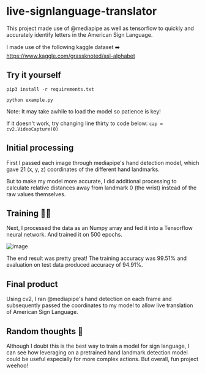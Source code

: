 # live-signlanguage-translator

This project made use of @mediapipe as well as tensorflow to quickly and accurately identify letters in the American Sign Language.

I made use of the following kaggle dataset
➡️ https://www.kaggle.com/grassknoted/asl-alphabet

## Try it yourself
```pip3 install -r requirements.txt```

```python example.py```

Note: It may take awhile to load the model so patience is key!

If it doesn't work, try changing line thirty to code below:
```cap = cv2.VideoCapture(0)```

## Initial processing
First I passed each image through mediapipe's hand detection model, which gave 21 (x, y, z) coordinates of the different hand landmarks. 

But to make my model more accurate, I did additional processing to calculate relative distances away from landmark 0 (the wrist) instead of the raw values themselves.

## Training 🏃‍♀️
Next, I processed the data as an Numpy array and fed it into a Tensorflow neural network. And trained it on 500 epochs.

![image](https://user-images.githubusercontent.com/59089164/147747344-d59c7adf-3465-4566-9b52-e6bd32d4bfaa.png)

The end result was pretty great! The training accuracy was 99.51% and evaluation on test data produced accuracy of 94.91%.

## Final product
Using cv2, I ran @mediapipe's hand detection on each frame and subsequently passed the coordinates to my model to allow live translation of American Sign Language. 

## Random thoughts 🧠
Although I doubt this is the best way to train a model for sign language, I can see how leveraging on a pretrained hand landmark detection model could be useful especially for more complex actions. But overall, fun project weehoo!
